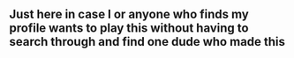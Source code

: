 ## Just here in case I or anyone who finds my profile wants to play this without having to search through and find one dude who made this
